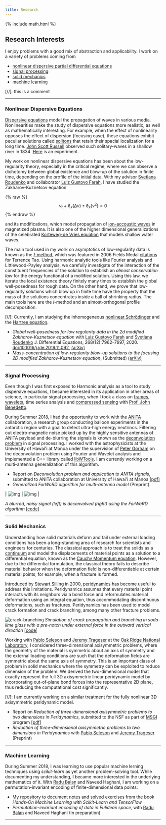 ```yaml
---
title: Research
---
```

{% include math.html %}

## Research Interests

I enjoy problems with a good mix of abstraction and applicability. I work on a variety of problems coming from 
* [nonlinear dispersive partial differential equations](#nonlinear-dispersive-equations)
* [signal processing](#signal-processing)
* [solid mechanics](#solid-mechanics) 
* [machine learning](#machine-learning) 

[//]: this is a comment 

***

### Nonlinear Dispersive Equations
[Dispersive equations](https://en.wikipedia.org/wiki/Dispersive_partial_differential_equation) model the propagation of waves in various media. Nonlinearities make the study of dispersive equations more realistic, as well as mathematically interesting. For example, when the effect of nonlinearity opposes the effect of dispersion (focusing case), these equations exhibit peculiar solutions called [solitons](https://en.wikipedia.org/wiki/Soliton) that retain their spacial localization for a long time. [John Scott Russell](https://en.wikipedia.org/wiki/John_Scott_Russell) observed such solitary-waves in a shallow river in 1834. [Here](https://www.youtube.com/watch?v=w-oDnvbV8mY) is an experiment.


My work on nonlinear dispersive equations has been about the low-regularity theory, especially in the critical regime, where we can observe a dichotomy between global existence and blow-up of the solution in finite time, depending on the profile of the initial data. 
With my advisor [Svetlana Roudenko](https://case.fiu.edu/about/directory/people/svetlana-roudenko.html) and collaborator [Luiz Gustovo Farah](https://sites.google.com/site/lgfarah/), I have studied the Zakharov-Kuznetsov equation

 {% raw %} 
$$
    v_t + \partial_x (\Delta v)  \pm \partial_x (v^{2}) = 0 
$$
 {% endraw %} 

 and its modifications, which model propagation of [ion-accoustic waves](https://en.wikipedia.org/wiki/Ion_acoustic_wave) in magnetized plasma. It is also one of the higher dimensional generalizations of the celebrated [Korteweg-de Vries equation](https://en.wikipedia.org/wiki/Korteweg%E2%80%93de_Vries_equation) that models shallow water waves.

The main tool used in my work on asymptotics of low-regularity data is known as the [*I*-method](https://web.archive.org/web/20120925081237/http://wiki.math.toronto.edu/DispersiveWiki/index.php/I-method), which was featured in 2006 Fields Medal [citations](http://www.icm2006.org/dailynews/fields_tao_info_en.pdf) for Terrence Tao. 
Using harmonic analytic tools like Fourier analysis and Littlewood-Payley analysis, we carefully investigate of the interaction of the constituent frequencies of the solution to establish an *almost conservation law* for the energy functional of a mollified solution. Using this law, we iterate the local existence theory finitely many times to establish the global well-posedness for rough data. On the other hand, we prove that low-regularity solutions which blow up in finite time have the property that the mass of the solutions concentrates inside a ball of shrinking radius. The main tools here are the *I*-method and an almost-orthogonal profile decomposition.

[//]: Currently, I am studying the inhomogeneous [nonlinear Schr&ouml;dinger](https://en.wikipedia.org/wiki/Nonlinear_Schr%C3%B6dinger_equation) and the [Hartree equation](https://en.wikipedia.org/wiki/Hartree_equation).

* _Global well-posedness for low regularity data in the 2d modified Zakharov-Kuznetsov equation_ with [Luiz Gustovo Farah](https://sites.google.com/site/lgfarah/) and [Svetlana Roudenko](https://case.fiu.edu/about/directory/people/svetlana-roudenko.html) 
J. Differential Equations, 268(12):7962–7997, 2020. [doi:10.1016/j.jde.2019.11.092](https://doi-org.proxygw.wrlc.org/10.1016/j.jde.2019.11.092), [(arXiv)](https://arxiv.org/abs/1906.05822)
* _Mass-concentration of low-regularity blow-up solutions to the focusing 2D modified Zakharov-Kuznetsov equation_, (Submitted) [(arXiv)]()

***

### Signal Processing
Even though I was first exposed to Harmonic analysis as a tool to study dispersive equations, I became interested in its application in other areas of science, in particular signal processing, when I took a class on [frames](https://en.wikipedia.org/wiki/Frame_(linear_algebra)), [wavelets](https://en.wikipedia.org/wiki/Wavelet), time series analysis and [compressed sensing](https://en.wikipedia.org/wiki/Compressed_sensing) with [Prof. John Benedetto](https://www.math.umd.edu/~jjb/). 

During Summer 2018, I had the opportunity to work with the [ANITA](https://en.wikipedia.org/wiki/Antarctic_Impulse_Transient_Antenna) collaboration, a research group conducting balloon experiments in the antarctic region with a goal to detect ultra-high energy neutrinos. Filtering out electro-magnetic noise picked up by the highly sensitive antennas of ANITA payload and de-blurring the signals is known as the [deconvolution problem](https://en.wikipedia.org/wiki/Deconvolution) in signal processing. I worked with the astrophysicists at the University of Hawai'i at Monoa under the supervision of [Peter Gorham](https://www.phys.hawaii.edu/~gorham/) on the deconvolution problem using Fourier and Wavelet analysis and implemented a C++ library called [libWTools](https://github.com/debdeepbh/libWTools). I am currently working on a multi-antenna generalization of this algorithm.


* Report on _Deconvolution problem and application to ANITA signals_, submitted to ANITA collaboration at University of Hawai'i at Manoa [[pdf]](/content/report-anita.pdf)
* _Generalized ForWaRD algorithm for multi-antenna model_ (Preprint)

| ![img](noisyblurred-1.png) | ![img](dec-1.png) |

*A blurred, noisy signal (left) is deconvolved (right) using the ForWaRD algorithm* [[code]](https://github.com/debdeepbh/numerical/tree/master/wavelet)


***

### Solid Mechanics
Understanding how solid materials deform and fail under external loading conditions has been a long-standing area of research for scientists and engineers for centuries. 
The classical approach is to treat the solids as a [continuum](https://en.wikipedia.org/wiki/Continuum_mechanics) and model the displacements of material points as a solution to a differential equation, known as the [Cauchy Momentum equation](https://en.wikipedia.org/wiki/Cauchy_momentum_equation).
However, due to the differential formulation, the classical theory fails to describe material behavior when the deformation field is non-differentiable at certain material points, for example, when a fracture is formed.

Introduced by [Stewart Silling](https://www.sandia.gov/~sasilli/) in 2000,  [peridynamics](https://en.wikipedia.org/wiki/Peridynamics) has become useful to address this limitations.
Peridynamics assumes that every material point interacts with its neighbors via a bond force and reformulates material deformation using an integral equation, thus accommodating discontinuous deformations, such as fractures. Peridynamics has been used to model crack formation and crack branching, among many other fracture problems.

 ![crack-branching](meshout.gif)
*Simulation of crack propagation and branching in soda-lime glass with a pre-notch under external force in the outward vertical direction* [[code]](https://github.com/debdeepbh/numerical/tree/master/crack) 


Working with [Pablo Seleson](https://web.ornl.gov/~selesonpd/) and [Jeremy Trageser](https://cam.ornl.gov/jtrageser2.html) at the [Oak Ridge National Laboratory](https://www.ornl.gov/), 
I considered three-dimensional axisymmetric problems, where the geometry of the material is symmetric about an axis of symmetry and the external loading conditions are such that the deformation fields are symmetric about the same axis of symmetry. This is an important class of problem in solid mechanics where the symmetry can be exploited to reduce dimension of the problem. We derived the two-dimensional model that exactly represent the full 3D axisymmetric linear peridynamic model by incorporating out-of-plane bond forces into the representative 2D plane, thus reducing the computational cost significantly.


[//]: I am currently working on a similar treatment for the fully nonlinear 3D axisymmetric peridynamic model.

* Report on _Reduction of three-dimensional axisymmetric problems to two dimensions in Peridynamics_, submitted to the NSF as part of [MSGI](https://orise.orau.gov/nsf-msgi/) program [[pdf]](/content/NSF-report-signed.pdf)
* _Reduction of three-dimensional axisymmetric problems to two dimensions in Peridynamics_ with [Pablo Seleson](https://web.ornl.gov/~selesonpd/) and [Jeremy Trageser](https://cam.ornl.gov/jtrageser2.html) (Preprint)

***

### Machine Learning

During Summer 2018, I was learning to use  popular machine lerning techniques using *scikit-learn* as yet another problem-solving tool. While documenting my understanding, I became more interested in the underlying mathematics of it.
With [Radu Balan](https://www.math.umd.edu/~rvbalan/) and Naveed Haghani, I am working on a 
 permutation-invariant encoding of finite-dimensional data points.

*  [My repository](https://github.com/debdeepbh/ml) to document notes and solved exercises from the book *Hands-On Machine Learning with Scikit-Learn and TensorFlow*
* _Permutation-invariant encoding of data in Eulidean space_, with [Radu Balan](https://www.math.umd.edu/~rvbalan/) and Naveed Haghani (In preparation)

***


